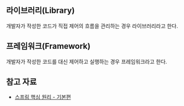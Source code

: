 ## 라이브러리(Library)

개발자가 작성한 코드가 직접 제어의 흐름을 관리하는 경우 라이브러리라고 한다.

## 프레임워크(Framework)

개발자가 작성한 코드를 대신 제어하고 실행하는 경우 프레임워크라고 한다.

## 참고 자료

- [스프링 핵심 원리 - 기본편](https://www.inflearn.com/course/%EC%8A%A4%ED%94%84%EB%A7%81-%ED%95%B5%EC%8B%AC-%EC%9B%90%EB%A6%AC-%EA%B8%B0%EB%B3%B8%ED%8E%B8)